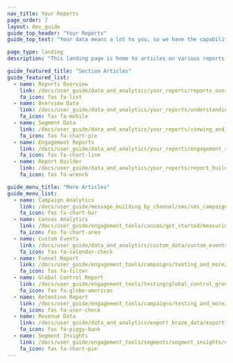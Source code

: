 ```yaml
---
nav_title: Your Reports
page_order: 7
layout: dev_guide
guide_top_header: "Your Reports"
guide_top_text: "Your data means a lot to you, so we have the capability of several reporting options within Braze (not including <a href='/docs/user_guide/data_and_analytics/braze_currents/'>Currents</a>). <br><br> If you're not sure where to start, check out our <a href='/docs/user_guide/data_and_analytics/your_reports/reports_overview/'>Reports Overview</a> to get guidance on which reports and analytics you can use to answer common marketing strategy questions. "

page_type: landing
description: "This landing page is home to articles on various reports available within Braze (not including Currents)."

guide_featured_title: "Section Articles"
guide_featured_list:
  - name: Reports Overview
    link: /docs/user_guide/data_and_analytics/your_reports/reports_overview
    fa_icon: fas fa-list
  - name: Overview Data
    link: /docs/user_guide/data_and_analytics/your_reports/understanding_your_app_usage_data/
    fa_icon: fas fa-mobile
  - name: Segment Data
    link: /docs/user_guide/data_and_analytics/your_reports/viewing_and_understanding_segment_data/
    fa_icon: fas fa-chart-pie
  - name: Engagement Reports
    link: /docs/user_guide/data_and_analytics/your_reports/engagement_reports/
    fa_icon: fas fa-chart-line
  - name: Report Builder
    link: /docs/user_guide/data_and_analytics/your_reports/report_builder/
    fa_icon: fas fa-wrench

guide_menu_title: "More Articles"
guide_menu_list:
  - name: Campaign Analytics
    link: /docs/user_guide/message_building_by_channel/sms/sms_campaign_analytics/#reporting-in-campaigns
    fa_icon: fas fa-chart-bar
  - name: Canvas Analytics
    link: /docs/user_guide/engagement_tools/canvas/get_started/measuring_and_testing_with_canvas_analytics/
    fa_icon: fas fa-chart-area
  - name: Custom Events
    link: /docs/user_guide/data_and_analytics/custom_data/custom_events/#custom-event-analytics
    fa_icon: fas fa-calendar-check
  - name: Funnel Report
    link: /docs/user_guide/engagement_tools/campaigns/testing_and_more/campaign_funnel_report/
    fa_icon: fas fa-filter
  - name: Global Control Report
    link: /docs/user_guide/engagement_tools/testing/global_control_group/#viewing-reporting
    fa_icon: fas fa-globe-americas
  - name: Retention Report
    link: /docs/user_guide/engagement_tools/campaigns/testing_and_more/retention_reports/
    fa_icon: fas fa-user-check
  - name: Revenue Data
    link: /docs/user_guide/data_and_analytics/export_braze_data/exporting_revenue_data/#revenue-data
    fa_icon: fas fa-piggy-bank
  - name: Segment Insights
    link: /docs/user_guide/engagement_tools/segments/segment_insights/#segment-insights
    fa_icon: fas fa-chart-pie
---
```

